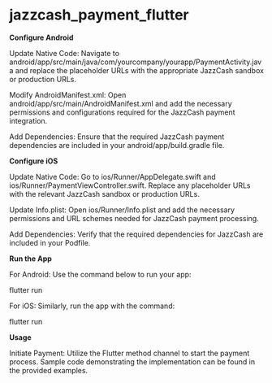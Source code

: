 # jazzcash_payment_flutter

**Configure Android**

Update Native Code: Navigate to android/app/src/main/java/com/yourcompany/yourapp/PaymentActivity.java and replace the placeholder URLs with the appropriate JazzCash sandbox or production URLs.

Modify AndroidManifest.xml: Open android/app/src/main/AndroidManifest.xml and add the necessary permissions and configurations required for the JazzCash payment integration.

Add Dependencies: Ensure that the required JazzCash payment dependencies are included in your android/app/build.gradle file.

**Configure iOS**

Update Native Code: Go to ios/Runner/AppDelegate.swift and ios/Runner/PaymentViewController.swift. Replace any placeholder URLs with the relevant JazzCash sandbox or production URLs.

Update Info.plist: Open ios/Runner/Info.plist and add the necessary permissions and URL schemes needed for JazzCash payment processing.

Add Dependencies: Verify that the required dependencies for JazzCash are included in your Podfile.

**Run the App**

For Android: Use the command below to run your app:


flutter run

For iOS: Similarly, run the app with the command:

flutter run

**Usage**

Initiate Payment: Utilize the Flutter method channel to start the payment process. 
Sample code demonstrating the implementation can be found in the provided examples.
